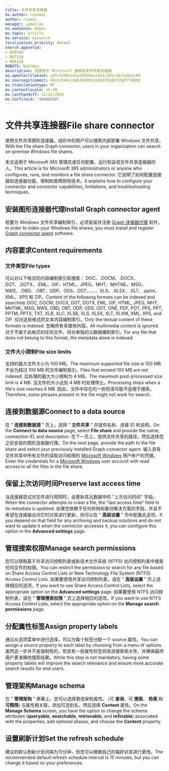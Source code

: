 ```yaml
---
title: 文件共享连接器
ms.author: rusamai
author: rsamai
manager: jameslau
ms.audience: Admin
ms.topic: article
ms.service: mssearch
localization_priority: Normal
search.appverid:
- BFB160
- MET150
- MOE150
ROBOTS: NoIndex
description: 设置用于 Microsoft 搜索的文件共享连接器
ms.openlocfilehash: a95cfe90ca35a385bb9ce3a4c565c18c5a42ec80
ms.sourcegitcommit: 69a1c544cc8db364991cb58d7818d7158ff108b8
ms.translationtype: MT
ms.contentlocale: zh-CN
ms.lasthandoff: 11/25/2020
ms.locfileid: "49408930"
---
```

# <a name="file-share-connector"></a><span data-ttu-id="ffdcd-103">文件共享连接器</span><span class="sxs-lookup"><span data-stu-id="ffdcd-103">File share connector</span></span>

<span data-ttu-id="ffdcd-104">使用文件共享图形连接器，组织中的用户可以搜索内部部署 Windows 文件共享。</span><span class="sxs-lookup"><span data-stu-id="ffdcd-104">With the File share Graph connector, users in your organization can search on-premise Windows file shares.</span></span>

<span data-ttu-id="ffdcd-105">本文适用于 Microsoft 365 管理员或任何配置、运行和监视文件共享连接器的人。</span><span class="sxs-lookup"><span data-stu-id="ffdcd-105">This article is for Microsoft 365 administrators or anyone who configures, runs, and monitors a file share connector.</span></span> <span data-ttu-id="ffdcd-106">它说明了如何配置连接器和连接器功能、限制和故障排除技术。</span><span class="sxs-lookup"><span data-stu-id="ffdcd-106">It explains how to configure your connector and connector capabilities, limitations, and troubleshooting techniques.</span></span>

## <a name="install-graph-connector-agent"></a><span data-ttu-id="ffdcd-107">安装图形连接器代理</span><span class="sxs-lookup"><span data-stu-id="ffdcd-107">Install Graph connector agent</span></span>

<span data-ttu-id="ffdcd-108">若要为 Windows 文件共享编制索引，必须安装并注册 [Graph 连接器代理](on-prem-agent.md) 软件。</span><span class="sxs-lookup"><span data-stu-id="ffdcd-108">In order to index your Windows file shares, you must install and register [Graph connector agent](on-prem-agent.md) software.</span></span>

## <a name="content-requirements"></a><span data-ttu-id="ffdcd-109">内容要求</span><span class="sxs-lookup"><span data-stu-id="ffdcd-109">Content requirements</span></span>

### <a name="file-types"></a><span data-ttu-id="ffdcd-110">文件类型</span><span class="sxs-lookup"><span data-stu-id="ffdcd-110">File types</span></span>

<span data-ttu-id="ffdcd-111">可以对以下格式的内容编制索引和搜索： DOC、.DOCM、.DOCX、DOT、.DOTX、.EML、GIF、HTML、JPEG、MHT、MHTML、MSG、NWS、.OBD、.OBT、ODP、ODS、ODT、、、、、XLS、.XLSX、.XLT、.pptm、XML、XPS 和 ZIP。</span><span class="sxs-lookup"><span data-stu-id="ffdcd-111">Content of the following formats can be indexed and searched: DOC, DOCM, DOCX, DOT, DOTX, EML, GIF, HTML, JPEG, MHT, MHTML, MSG, NWS, OBD, OBT, ODP, ODS, ODT, ONE, PDF, POT, PPS, PPT, PPTM, PPTX, TXT, XLB, XLC, XLSB, XLS, XLSX, XLT, XLXM, XML, XPS, and ZIP.</span></span> <span data-ttu-id="ffdcd-112">仅对这些格式的文本内容编制索引。</span><span class="sxs-lookup"><span data-stu-id="ffdcd-112">Only the textual content of these formats is indexed.</span></span> <span data-ttu-id="ffdcd-113">忽略所有多媒体内容。</span><span class="sxs-lookup"><span data-stu-id="ffdcd-113">All multimedia content is ignored.</span></span> <span data-ttu-id="ffdcd-114">对于不属于此格式的任何文件，将对单独的元数据编制索引。</span><span class="sxs-lookup"><span data-stu-id="ffdcd-114">For any file that does not belong to this format, the metadata alone is indexed.</span></span>

### <a name="file-size-limits"></a><span data-ttu-id="ffdcd-115">文件大小限制</span><span class="sxs-lookup"><span data-stu-id="ffdcd-115">File size limits</span></span>

<span data-ttu-id="ffdcd-116">支持的最大文件大小为 100 MB。</span><span class="sxs-lookup"><span data-stu-id="ffdcd-116">The maximum supported file size is 100 MB.</span></span> <span data-ttu-id="ffdcd-117">不会为超过 100 MB 的文件编制索引。</span><span class="sxs-lookup"><span data-stu-id="ffdcd-117">Files that exceed 100 MB are not indexed.</span></span> <span data-ttu-id="ffdcd-118">后处理的最大大小限制为 4 MB。</span><span class="sxs-lookup"><span data-stu-id="ffdcd-118">The maximum post-processed size limit is 4 MB.</span></span> <span data-ttu-id="ffdcd-119">当文件的大小达到 4 MB 时处理停止。</span><span class="sxs-lookup"><span data-stu-id="ffdcd-119">Processing stops when a file's size reaches 4 MB.</span></span> <span data-ttu-id="ffdcd-120">因此，文件中存在的一些短语可能不适用于搜索。</span><span class="sxs-lookup"><span data-stu-id="ffdcd-120">Therefore, some phrases present in the file might not work for search.</span></span>

## <a name="connect-to-a-data-source"></a><span data-ttu-id="ffdcd-121">连接到数据源</span><span class="sxs-lookup"><span data-stu-id="ffdcd-121">Connect to a data source</span></span>

<span data-ttu-id="ffdcd-122">在 " **连接到数据源** " 页上，选择 " **文件共享** " 并提供名称、连接 ID 和说明。</span><span class="sxs-lookup"><span data-stu-id="ffdcd-122">On the **Connect to data source** page, select **File share** and provide the name, connection ID, and description.</span></span> <span data-ttu-id="ffdcd-123">在下一页上，提供文件共享的路径，然后选择您之前安装的图形连接器代理。</span><span class="sxs-lookup"><span data-stu-id="ffdcd-123">On the next page, provide the path to the file share and select your previously installed Graph connector agent.</span></span> <span data-ttu-id="ffdcd-124">输入具有文件共享中所有文件的读取访问权限的 [Microsoft Windows](https://microsoft.com/windows) 用户帐户的凭据。</span><span class="sxs-lookup"><span data-stu-id="ffdcd-124">Enter the credentials for a [Microsoft Windows](https://microsoft.com/windows) user account with read access to all the files in the file share.</span></span>

## <a name="preserve-last-access-time"></a><span data-ttu-id="ffdcd-125">保留上次访问时间</span><span class="sxs-lookup"><span data-stu-id="ffdcd-125">Preserve last access time</span></span>

<span data-ttu-id="ffdcd-126">当连接器尝试对文件进行爬网时，会更新其元数据中的 "上次访问时间" 字段。</span><span class="sxs-lookup"><span data-stu-id="ffdcd-126">When the connector attempts to crawl a file, the "last access time" field in its metadata is updated.</span></span> <span data-ttu-id="ffdcd-127">如果您依赖于任何存档和备份解决方案的字段，并且不希望在连接器访问它时对其进行更新，则可以在 " **高级设置** " 页中配置此选项。</span><span class="sxs-lookup"><span data-stu-id="ffdcd-127">If you depend on that field for any archiving and backup solutions and do not want to update it when the connector accesses it, you can configure this option in the **Advanced settings** page.</span></span>

## <a name="manage-search-permissions"></a><span data-ttu-id="ffdcd-128">管理搜索权限</span><span class="sxs-lookup"><span data-stu-id="ffdcd-128">Manage search permissions</span></span>

<span data-ttu-id="ffdcd-129">您可以限制基于共享访问控制列表或新技术文件系统 (NTFS) 访问控制列表中搜索任何文件的权限。</span><span class="sxs-lookup"><span data-stu-id="ffdcd-129">You can restrict the permission to search for any file based on Share Access Control Lists or New Technology File System (NTFS) Access Control Lists.</span></span> <span data-ttu-id="ffdcd-130">如果要使用共享访问控制列表，请在 " **高级设置** " 页上选择相应的选项。</span><span class="sxs-lookup"><span data-stu-id="ffdcd-130">If you want to use Share Access Control Lists, select the appropriate option on the **Advanced settings** page.</span></span> <span data-ttu-id="ffdcd-131">如果要使用 NTFS 访问控制列表，请在 " **管理搜索权限** " 页上选择相应的选项。</span><span class="sxs-lookup"><span data-stu-id="ffdcd-131">If you want to use NTFS Access Control Lists, select the appropriate option on the **Manage search permissions** page.</span></span>

## <a name="assign-property-labels"></a><span data-ttu-id="ffdcd-132">分配属性标签</span><span class="sxs-lookup"><span data-stu-id="ffdcd-132">Assign property labels</span></span>

<span data-ttu-id="ffdcd-133">通过从选项菜单中进行选择，可以为每个标签分配一个 source 属性。</span><span class="sxs-lookup"><span data-stu-id="ffdcd-133">You can assign a source property to each label by choosing from a menu of options.</span></span> <span data-ttu-id="ffdcd-134">虽然这一步并不是强制性的，但具有一些属性标签将改进搜索相关性，并确保最终用户更准确地搜索结果。</span><span class="sxs-lookup"><span data-stu-id="ffdcd-134">While this step is not mandatory, having some property labels will improve the search relevance and ensure more accurate search results for end users.</span></span>

## <a name="manage-schema"></a><span data-ttu-id="ffdcd-135">管理架构</span><span class="sxs-lookup"><span data-stu-id="ffdcd-135">Manage schema</span></span>

<span data-ttu-id="ffdcd-136">在 " **管理架构** " 屏幕上，您可以选择更改架构属性， (可 **查询**、可 **搜索**、 **检索** 和 **可精简**) 与属性相关联，添加可选别名，然后选择 **Content** 属性。</span><span class="sxs-lookup"><span data-stu-id="ffdcd-136">On the **Manage Schema** screen, you have the option to change the schema attributes (**queryable**, **searchable**, **retrievable**, and **refinable**) associated with the properties, add optional aliases, and choose the **Content** property.</span></span>

## <a name="set-the-refresh-schedule"></a><span data-ttu-id="ffdcd-137">设置刷新计划</span><span class="sxs-lookup"><span data-stu-id="ffdcd-137">Set the refresh schedule</span></span>

<span data-ttu-id="ffdcd-138">建议的默认刷新计划间隔为15分钟，但您可以根据自己的偏好对其进行更改。</span><span class="sxs-lookup"><span data-stu-id="ffdcd-138">The recommended default refresh schedule interval is 15 minutes, but you can change it based on your preferences.</span></span>
